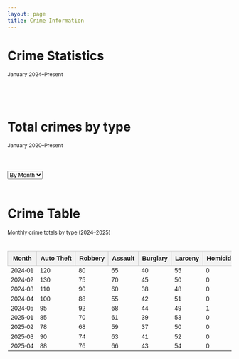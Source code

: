 ```yaml
---
layout: page
title: Crime Information
---
```


# Crime Statistics 

<small>January 2024–Present</small>

<div style="max-width: 600px; margin: auto; padding-bottom: 40px;">
  <canvas id="donutChart" width="500" height="500"></canvas>
</div>

<script src="https://cdn.jsdelivr.net/npm/chart.js"></script>
<script src="https://cdn.jsdelivr.net/npm/chartjs-plugin-datalabels@2"></script>

<script>
  const ctx = document.getElementById('donutChart').getContext('2d');

  new Chart(ctx, {
    type: 'doughnut',
    data: {
      labels: [
        'Property Larceny/Theft',
        'Robbery',
        'Aggravated Assault',
        'Auto Theft',
        'Rape',
        'Homicide'
      ],
      datasets: [{
        data: [612, 415, 340, 253, 29, 1],
        backgroundColor: [
          '#6a0dad',
          '#ff6384',
          '#36a2eb',
          '#4bc0c0',
          '#ff9f40',
          '#e74c3c'
        ],
        borderColor: '#ffffff',
        borderWidth: 2
      }]
    },
    options: {
  layout: {
    padding: {
      top: 30,
      bottom: 80  // increased from 50 to 80 for more space below chart
    }
  },
  plugins: {
    legend: {
      position: 'bottom',
      align: 'center',
      labels: {
        boxWidth: 18,
        padding: 50,  // increased padding between legend items and chart
        font: {
          size: 13
        }
      }
    },
    datalabels: {
      formatter: (value) => value,
      color: '#000',
      anchor: 'end',
      align: 'end',
      offset: 10,
      font: {
        weight: 'bold',
        size: 14
      }
    }
  },
  cutout: '55%'
},
    plugins: [ChartDataLabels]
  });
</script>


# Total crimes by type

<small>January 2020–Present</small>

<!-- Scrollable container with wide chart -->
<div style="max-width: 1200px; overflow-x: auto; margin: 50px auto;">
  <select id="timeScale" style="margin-bottom: 10px;">
    <option value="daily">By Day</option>
    <option value="monthly" selected>By Month</option>
    <option value="yearly">By Year</option>
  </select>
  <canvas id="typeBarChart" width="1800" height="600"></canvas>
</div>

<!-- Chart.js + Data Labels Plugin -->
<script src="https://cdn.jsdelivr.net/npm/chart.js"></script>
<script src="https://cdn.jsdelivr.net/npm/chartjs-plugin-datalabels@2"></script>

<script>
  const crimeData = {
    daily: {
      labels: ['2024-05-01', '2024-05-02', '2024-05-03', '2024-05-04', '2024-05-05'],
      datasets: {
        'Auto Theft': [12, 15, 9, 8, 10],
        'Robbery': [7, 8, 6, 9, 5],
        'Assault': [5, 10, 4, 6, 7],
        'Burglary': [3, 5, 2, 4, 3],
        'Larceny': [6, 4, 7, 5, 6]
      }
    },
    monthly: {
      labels: [
        '2024-01', '2024-02', '2024-03', '2024-04', '2024-05', 
        '2024-06', '2024-07', '2024-08', '2024-09', '2024-10',
        '2024-11', '2024-12', '2025-01', '2025-02', '2025-03', '2025-04'
      ],
      datasets: {
        'Auto Theft': [120, 130, 110, 125, 135, 140, 138, 142, 144, 139, 137, 145, 148, 150, 149, 147],
        'Robbery': [80, 75, 90, 85, 82, 84, 86, 81, 83, 87, 85, 88, 90, 92, 91, 89],
        'Assault': [65, 70, 60, 68, 64, 66, 67, 63, 69, 71, 70, 72, 74, 73, 76, 75],
        'Burglary': [40, 45, 38, 42, 44, 46, 41, 43, 47, 49, 45, 48, 50, 51, 52, 53],
        'Larceny': [55, 50, 48, 52, 49, 54, 56, 57, 53, 58, 59, 60, 62, 63, 61, 64]
      }
    },
    yearly: {
      labels: ['2020', '2021', '2022', '2023', '2024', '2025'],
      datasets: {
        'Auto Theft': [1300, 1400, 1500, 1600, 1700, 900],
        'Robbery': [700, 750, 800, 850, 900, 500],
        'Assault': [600, 650, 700, 750, 800, 400],
        'Burglary': [300, 350, 400, 450, 500, 300],
        'Larceny': [500, 550, 600, 650, 700, 350]
      }
    }
  };

  const crimeColors = {
    'Auto Theft': '#6a0dad',
    'Robbery': '#ff6384',
    'Assault': '#36a2eb',
    'Burglary': '#4bc0c0',
    'Larceny': '#ff9f40'
  };

  const ctx3 = document.getElementById('typeBarChart').getContext('2d');

  function buildDatasets(timeKey) {
    return Object.entries(crimeData[timeKey].datasets).map(([type, values]) => ({
      label: type,
      data: values,
      backgroundColor: crimeColors[type],
      borderRadius: 6,
      barThickness: 20 // Smaller bars for wider spacing
    }));
  }

  const chart3 = new Chart(ctx3, {
    type: 'bar',
    data: {
      labels: crimeData.monthly.labels,
      datasets: buildDatasets('monthly')
    },
    options: {
      responsive: false,
      indexAxis: 'x',
      scales: {
        x: {
          beginAtZero: true,
          title: {
            display: true,
            text: 'Date / Month / Year'
          },
          ticks: {
            maxRotation: 45,
            minRotation: 45
          }
        },
        y: {
          beginAtZero: true,
          title: {
            display: true,
            text: 'Crime Count'
          }
        }
      },
      plugins: {
        legend: { display: true },
        datalabels: {
          anchor: 'end',
          align: 'top',
          color: '#000',
          font: { weight: 'bold', size: 12 },
          formatter: value => value
        }
      }
    },
    plugins: [ChartDataLabels]
  });

  // Dropdown to switch views
  document.getElementById('timeScale').addEventListener('change', (e) => {
    const scale = e.target.value;
    chart3.data.labels = crimeData[scale].labels;
    chart3.data.datasets = buildDatasets(scale);
    chart3.update();
  });
</script>

# Crime Table

<small>Monthly crime totals by type (2024–2025)</small>
<div style="overflow-x: auto; max-width: 100%;">
  <table style="border-collapse: collapse; width: 100%; min-width: 950px; margin-top: 20px; font-family: sans-serif; font-size: 14px;">
    <thead>
      <tr style="background-color: #f2f2f2;">
        <th style="padding: 8px; border: 1px solid #ccc;">Month</th>
        <th style="padding: 8px; border: 1px solid #ccc;">Auto Theft</th>
        <th style="padding: 8px; border: 1px solid #ccc;">Robbery</th>
        <th style="padding: 8px; border: 1px solid #ccc;">Assault</th>
        <th style="padding: 8px; border: 1px solid #ccc;">Burglary</th>
        <th style="padding: 8px; border: 1px solid #ccc;">Larceny</th>
        <th style="padding: 8px; border: 1px solid #ccc;">Homicide</th>
      </tr>
    </thead>
    <tbody>
      <tr><td>2024-01</td><td>120</td><td>80</td><td>65</td><td>40</td><td>55</td><td>0</td></tr>
      <tr><td>2024-02</td><td>130</td><td>75</td><td>70</td><td>45</td><td>50</td><td>0</td></tr>
      <tr><td>2024-03</td><td>110</td><td>90</td><td>60</td><td>38</td><td>48</td><td>0</td></tr>
      <tr><td>2024-04</td><td>100</td><td>88</td><td>55</td><td>42</td><td>51</td><td>0</td></tr>
      <tr><td>2024-05</td><td>95</td><td>92</td><td>68</td><td>44</td><td>49</td><td>1</td></tr>
      <tr><td>2025-01</td><td>85</td><td>70</td><td>61</td><td>39</td><td>53</td><td>0</td></tr>
      <tr><td>2025-02</td><td>78</td><td>68</td><td>59</td><td>37</td><td>50</td><td>0</td></tr>
      <tr><td>2025-03</td><td>90</td><td>74</td><td>63</td><td>41</td><td>52</td><td>0</td></tr>
      <tr><td>2025-04</td><td>88</td><td>76</td><td>66</td><td>43</td><td>54</td><td>0</td></tr>
    </tbody>
  </table>
</div>













































